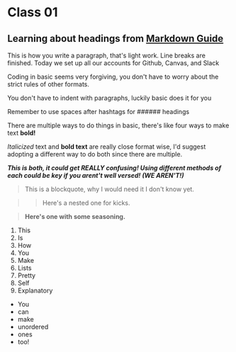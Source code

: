 # Class 01

## Learning about headings from [Markdown Guide](https://www.markdownguide.org/basic-syntax/)

This is how you write a paragraph, that's light work.
Line breaks are finished.
Today we set up all our accounts for Github, Canvas, and Slack

Coding in basic seems very forgiving, you don't have to worry about the strict rules of other formats.

You don't have to indent with paragraphs, luckily basic does it for you

Remember to use spaces after hashtags for ###### headings

There are multiple ways to do things in basic, there's like four ways to make text **bold!**

*Italicized* text and **bold text** are really close format wise, I'd suggest adopting a different way to do both since there are multiple.

***This is both, it could get REALLY confusing! Using different methods of each could be key if you arent't well versed! (WE AREN'T!)***
> This is a blockquote, why I would need it I don't know yet.

> > Here's a nested one for kicks.

>**Here's one with some seasoning.**

1. This
2. Is
3. How
4. You 
5. Make
6. Lists
7. Pretty 
8. Self
9. Explanatory

- You 
- can
- make
- unordered
- ones
- too!









